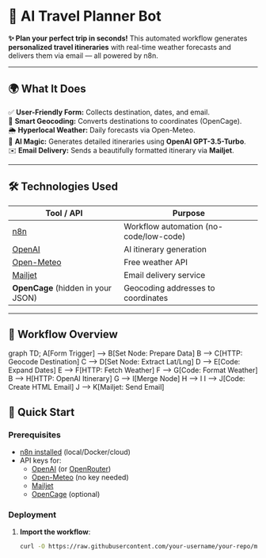 # 🧳 AI Travel Planner Bot  

**✨ Plan your perfect trip in seconds!** This automated workflow generates **personalized travel itineraries** with real-time weather forecasts and delivers them via email — all powered by n8n.  

---

## 🌍 **What It Does**  
✅ **User-Friendly Form:** Collects destination, dates, and email.  
📍 **Smart Geocoding:** Converts destinations to coordinates (OpenCage).  
🌦️ **Hyperlocal Weather:** Daily forecasts via Open-Meteo.  
🤖 **AI Magic:** Generates detailed itineraries using **OpenAI GPT-3.5-Turbo**.  
✉️ **Email Delivery:** Sends a beautifully formatted itinerary via **Mailjet**.  

---

## 🛠️ **Technologies Used**  

| **Tool / API**       | **Purpose**                          |
|----------------------|--------------------------------------|
| [n8n](https://n8n.io) | Workflow automation (no-code/low-code) |
| [OpenAI](https://openai.com) | AI itinerary generation |
| [Open-Meteo](https://open-meteo.com) | Free weather API |
| [Mailjet](https://mailjet.com) | Email delivery service |
| **OpenCage** (hidden in your JSON) | Geocoding addresses to coordinates |

---

## 🧩 **Workflow Overview**  

graph TD;
  A[Form Trigger] --> B[Set Node: Prepare Data]
  B --> C[HTTP: Geocode Destination]
  C --> D[Set Node: Extract Lat/Lng]
  D --> E[Code: Expand Dates]
  E --> F[HTTP: Fetch Weather]
  F --> G[Code: Format Weather]
  B --> H[HTTP: OpenAI Itinerary]
  G --> I[Merge Node]
  H --> I
  I --> J[Code: Create HTML Email]
  J --> K[Mailjet: Send Email]

## 🚀 Quick Start

### Prerequisites
- [n8n installed](https://docs.n8n.io/choose-n8n/) (local/Docker/cloud)
- API keys for:
  - [OpenAI](https://platform.openai.com/api-keys) (or [OpenRouter](https://openrouter.ai/keys))
  - [Open-Meteo](https://open-meteo.com/en/docs) (no key needed)
  - [Mailjet](https://app.mailjet.com/account/api_keys)
  - [OpenCage](https://opencagedata.com/api#quickstart) (optional)

### Deployment
1. **Import the workflow**:
   ```bash
   curl -O https://raw.githubusercontent.com/your-username/your-repo/main/travel_plan.json
